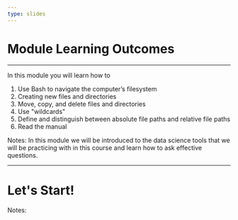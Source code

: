```yaml
---
type: slides
---
```


# Module Learning Outcomes

---

In this module you will learn how to

1. Use Bash to navigate the computer’s filesystem
2. Creating new files and directories
3. Move, copy, and delete files and directories
4. Use "wildcards"
5. Define and distinguish between absolute file paths and relative file paths
6. Read the manual

Notes:
In this module we will be introduced to the data science tools that we will be practicing with in this course and learn how to ask effective questions.

---

# Let's Start!

Notes:

<br>
